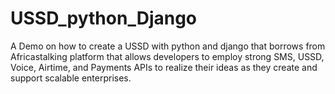 # USSD_python_Django
A Demo on how to create a USSD with python and django that borrows from Africastalking platform that allows developers to employ strong SMS, USSD, Voice, Airtime, and Payments APIs to realize their ideas as they create and support scalable enterprises.
